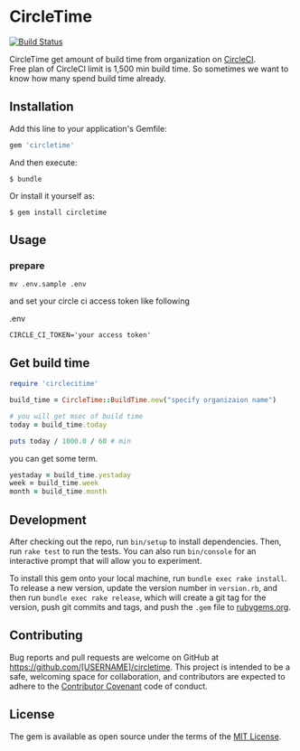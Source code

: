 # CircleTime

[![Build Status](https://travis-ci.org/yutakakinjyo/circletime.svg)](https://travis-ci.org/yutakakinjyo/circletime)

CircleTime get amount of build time from organization on [CircleCI](https://circleci.com/).  
Free plan of CircleCI limit is 1,500 min build time. So sometimes we want to know how many spend build time already.

## Installation

Add this line to your application's Gemfile:

```ruby
gem 'circletime'
```

And then execute:

    $ bundle

Or install it yourself as:

    $ gem install circletime

## Usage

### prepare

```
mv .env.sample .env
```

and set your circle ci access token like following

.env
```
CIRCLE_CI_TOKEN='your access token'
```

## Get build time

```ruby
require 'circlecitime'

build_time = CircleTime::BuildTime.new("specify organizaion name")

# you will get msec of build time 
today = build_time.today

puts today / 1000.0 / 60 # min
```

you can get some term.

```ruby
yestaday = build_time.yestaday
week = build_time.week
month = build_time.month
```

## Development

After checking out the repo, run `bin/setup` to install dependencies. Then, run `rake test` to run the tests. You can also run `bin/console` for an interactive prompt that will allow you to experiment.

To install this gem onto your local machine, run `bundle exec rake install`. To release a new version, update the version number in `version.rb`, and then run `bundle exec rake release`, which will create a git tag for the version, push git commits and tags, and push the `.gem` file to [rubygems.org](https://rubygems.org).

## Contributing

Bug reports and pull requests are welcome on GitHub at https://github.com/[USERNAME]/circletime. This project is intended to be a safe, welcoming space for collaboration, and contributors are expected to adhere to the [Contributor Covenant](contributor-covenant.org) code of conduct.


## License

The gem is available as open source under the terms of the [MIT License](http://opensource.org/licenses/MIT).

